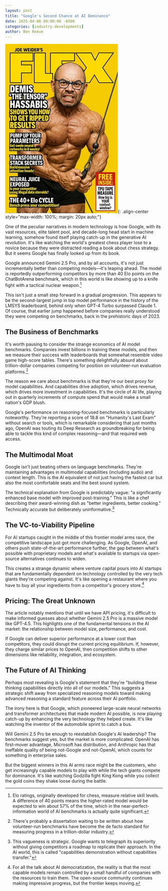 ```yaml
---
layout: post
title: "Google's Second Chance at AI Dominance"
date: 2025-04-06 09:00:00 -0500
categories: [industry-developments]
author: Ben Reeve
---
```


![Google AI](/assets/images/posts/458D04C0-8CE5-4CA5-B088-071F1E171B5E_4_5005_c.jpeg){: .align-center style="max-width: 100%; margin: 20px auto;"}

One of the peculiar narratives in modern technology is how Google, with its vast resources, elite talent pool, and decade-long head start in machine learning, somehow found itself playing catch-up in the generative AI revolution. It's like watching the world's greatest chess player lose to a novice because they were distracted reading a book about chess strategy. But it seems Google has finally looked up from its book.

Google announced Gemini 2.5 Pro, and by all accounts, it's not just incrementally better than competing models—it's leaping ahead. The model is reportedly outperforming competitors by more than 40 Elo points on the ChatBotArena benchmark, which in this world is like showing up to a knife fight with a tactical nuclear weapon.[^1]

This isn't just a small step forward in a gradual progression. This appears to be the second-largest jump in top model performance in the history of the LMSYS leaderboard, behind only when GPT-4 Turbo surpassed Claude 1. Of course, that earlier jump happened before companies really understood they were competing on benchmarks, back in the prehistoric days of 2023.

## The Business of Benchmarks

It's worth pausing to consider the strange economics of AI model benchmarks. Companies invest billions in training these models, and then we measure their success with leaderboards that somewhat resemble video game high-score tables. There's something delightfully absurd about trillion-dollar companies competing for position on volunteer-run evaluation platforms.[^2]

The reason we care about benchmarks is that they're our best proxy for model capabilities. And capabilities drive adoption, which drives revenue, which drives more investment in capabilities. It's the circle of AI life, playing out in quarterly increments of compute spend that would make a small nation's GDP blush.

Google's performance on reasoning-focused benchmarks is particularly noteworthy. They're reporting a score of 18.8 on "Humanity's Last Exam" without search or tools, which is remarkable considering that just months ago, OpenAI was touting its Deep Research as groundbreaking for being able to tackle this kind of complex reasoning—and that required web access.

## The Multimodal Moat

Google isn't just beating others on language benchmarks. They're maintaining advantages in multimodal capabilities (including audio) and context length. This is the AI equivalent of not just having the fastest car but also the most comfortable seats and the best sound system.

The technical explanation from Google is predictably vague: "a significantly enhanced base model with improved post-training." This is like a chef describing their award-winning dish as "better ingredients, better cooking." Technically accurate but deliberately uninformative.[^3]

## The VC-to-Viability Pipeline

For AI startups caught in the middle of this frontier model arms race, the competitive landscape just got more challenging. As Google, OpenAI, and others push state-of-the-art performance further, the gap between what's possible with proprietary models and what's available to startups via open-source alternatives continues to widen.

This creates a strange dynamic where venture capital pours into AI startups that are fundamentally dependent on technology controlled by the very tech giants they're competing against. It's like opening a restaurant where you have to buy all your ingredients from a competitor's grocery store.[^4]

## Pricing: The Great Unknown

The article notably mentions that until we have API pricing, it's difficult to make informed guesses about whether Gemini 2.5 Pro is a massive model like GPT-4.5. This highlights one of the fundamental tensions in the AI market: the relationship between model size, performance, and cost.

If Google can deliver superior performance at a lower cost than competitors, they could disrupt the current pricing equilibrium. If, however, they charge similar prices to OpenAI, then competition shifts to other dimensions like reliability, integration, and ecosystem.

## The Future of AI Thinking

Perhaps most revealing is Google's statement that they're "building these thinking capabilities directly into all of our models." This suggests a strategic shift away from specialized reasoning models toward making advanced reasoning a standard feature across their AI portfolio.

The irony here is that Google, which pioneered large-scale neural networks and transformer architectures that made modern AI possible, is now playing catch-up by enhancing the very technology they helped create. It's like watching the inventor of the automobile sprint to catch a bus.

Will Gemini 2.5 Pro be enough to reestablish Google's AI leadership? The benchmarks suggest yes, but the market is more complicated. OpenAI has first-mover advantage, Microsoft has distribution, and Anthropic has that ineffable quality of being not-Google and not-OpenAI, which counts for something in enterprise sales.

But the biggest winners in this AI arms race might be the customers, who get increasingly capable models to play with while the tech giants compete for dominance. It's like watching Godzilla fight King Kong while you collect the gold coins they shake loose during the battle.

[^1]: Elo ratings, originally developed for chess, measure relative skill levels. A difference of 40 points means the higher-rated model would be expected to win about 57% of the time, which in the near-perfect-information world of AI benchmarks is actually quite significant.

[^2]: There's probably a dissertation waiting to be written about how volunteer-run benchmarks have become the de facto standard for measuring progress in a trillion-dollar industry.

[^3]: This vagueness is strategic. Google wants to telegraph its superiority without giving competitors a roadmap to replicate their approach. In the AI world, this is called "capabilities demonstration without capabilities transfer."

[^4]: For all the talk about AI democratization, the reality is that the most capable models remain controlled by a small handful of companies with the resources to train them. The open-source community continues making impressive progress, but the frontier keeps moving. 